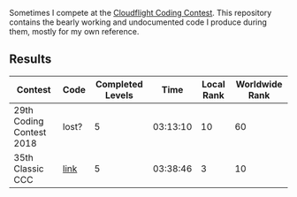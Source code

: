 Sometimes I compete at the [Cloudflight Coding Contest](https://register.codingcontest.org/).
This repository contains the bearly working and undocumented code I produce during them, mostly for my own reference.

## Results
|Contest|Code|Completed Levels|Time|Local Rank|Worldwide Rank|
|--|--|--|--|--|--|
|29th Coding Contest 2018| lost? | 5 | 03:13:10 | 10 | 60 |
| 35th Classic CCC | [link](35/src) | 5 | 03:38:46 | 3 | 10 |
